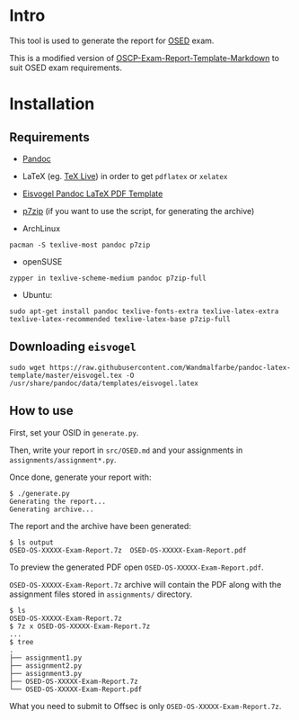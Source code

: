 # Intro
This tool is used to generate the report for [OSED](https://www.offensive-security.com/exp301-osed/) exam.

This is a modified version of [OSCP-Exam-Report-Template-Markdown](https://github.com/noraj/OSCP-Exam-Report-Template-Markdown) to suit OSED exam requirements.

# Installation
## Requirements

- [Pandoc](https://pandoc.org/installing.html)
- LaTeX (eg. [TeX Live](http://www.tug.org/texlive/)) in order to get `pdflatex` or `xelatex`
- [Eisvogel Pandoc LaTeX PDF Template](https://github.com/Wandmalfarbe/pandoc-latex-template#installation)
- [p7zip](http://p7zip.sourceforge.net/) (if you want to use the script, for generating the archive)

- ArchLinux 

```
pacman -S texlive-most pandoc p7zip
```

- openSUSE 

```
zypper in texlive-scheme-medium pandoc p7zip-full
```

- Ubuntu: 

```
sudo apt-get install pandoc texlive-fonts-extra texlive-latex-extra texlive-latex-recommended texlive-latex-base p7zip-full
```

## Downloading `eisvogel`

```
sudo wget https://raw.githubusercontent.com/Wandmalfarbe/pandoc-latex-template/master/eisvogel.tex -O /usr/share/pandoc/data/templates/eisvogel.latex
```

## How to use

First, set your OSID in `generate.py`.

Then, write your report in `src/OSED.md` and your assignments in `assignments/assignment*.py`.

Once done, generate your report with:

```
$ ./generate.py
Generating the report...
Generating archive...
```

The report and the archive have been generated:

```
$ ls output
OSED-OS-XXXXX-Exam-Report.7z  OSED-OS-XXXXX-Exam-Report.pdf
```

To preview the generated PDF open `OSED-OS-XXXXX-Exam-Report.pdf`.

`OSED-OS-XXXXX-Exam-Report.7z` archive will contain the PDF along with the assignment files stored in `assignments/` directory.

```
$ ls
OSED-OS-XXXXX-Exam-Report.7z
$ 7z x OSED-OS-XXXXX-Exam-Report.7z
...
$ tree
.
├── assignment1.py
├── assignment2.py
├── assignment3.py
├── OSED-OS-XXXXX-Exam-Report.7z
└── OSED-OS-XXXXX-Exam-Report.pdf
```

What you need to submit to Offsec is only `OSED-OS-XXXXX-Exam-Report.7z`.
